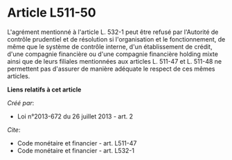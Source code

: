 # Article L511-50

L'agrément mentionné à l'article L. 532-1 peut être refusé par l'Autorité de contrôle prudentiel et de résolution si
l'organisation et le fonctionnement, de même que le système de contrôle interne, d'un établissement de crédit, d'une
compagnie financière ou d'une compagnie financière holding mixte ainsi que de leurs filiales mentionnées aux articles L.
511-47 et L. 511-48 ne permettent pas d'assurer de manière adéquate le respect de ces mêmes articles.

**Liens relatifs à cet article**

_Créé par_:

  - Loi n°2013-672 du 26 juillet 2013 - art. 2

_Cite_:

  - Code monétaire et financier - art. L511-47
  - Code monétaire et financier - art. L532-1
